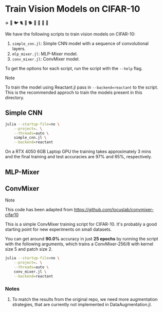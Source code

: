 # Train Vision Models on CIFAR-10

✈️ 🚗 🐦 🐈 🦌 🐕 🐸 🐎 🚢 🚚

We have the following scripts to train vision models on CIFAR-10:

1. `simple_cnn.jl`: Simple CNN model with a sequence of convolutional layers.
2. `mlp_mixer.jl`: MLP-Mixer model.
3. `conv_mixer.jl`: ConvMixer model.

To get the options for each script, run the script with the `--help` flag.

> [!NOTE]
> To train the model using Reactant.jl pass in `--backend=reactant` to the script. This is
> the recommended approch to train the models present in this directory.

## Simple CNN

```bash
julia --startup-file=no \
    --project=. \
    --threads=auto \
    simple_cnn.jl \
    --backend=reactant
```

On a RTX 4050 6GB Laptop GPU the training takes approximately 3 mins and the final training
and test accuracies are 97% and 65%, respectively.

## MLP-Mixer

## ConvMixer

> [!NOTE]
> This code has been adapted from https://github.com/locuslab/convmixer-cifar10

This is a simple ConvMixer training script for CIFAR-10. It's probably a good starting point
for new experiments on small datasets.

You can get around **90.0%** accuracy in just **25 epochs** by running the script with the
following arguments, which trains a ConvMixer-256/8 with kernel size 5 and patch size 2.

```bash
julia --startup-file=no \
    --project=. \
    --threads=auto \
    conv_mixer.jl \
    --backend=reactant
```

### Notes

  1. To match the results from the original repo, we need more augmentation strategies, that
     are currently not implemented in DataAugmentation.jl.
